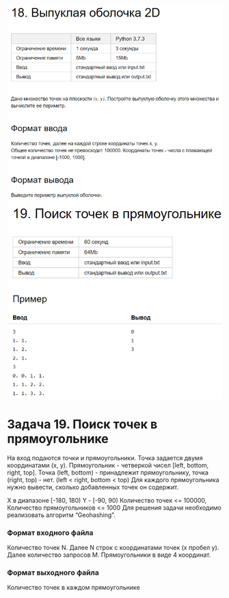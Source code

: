 ![](task_18_1.png)
![](task_19.png)

# Задача 19. Поиск точек в прямоугольнике

На вход подаются точки и прямоугольники. 
Точка задается двумя координатами (x, y). 
Прямоугольник - четверкой чисел [left, bottom, right, top]. 
Точка (left, bottom) - принадлежит прямоугольнику, точка (right, top) - нет. (left < right, bottom < top) 
Для каждого прямоугольника нужно вывести, сколько добавленных точек он содержит.


X  в диапазоне [-180, 180)
Y -  [-90, 90)
Количество точек <= 100000, Количество прямоугольников <= 1000 
Для решения задачи необходимо реализовать алгоритм “Geohashing”.
### Формат входного файла

Количество точек N. Далее N строк с координатами точек (x пробел y). 
Далее количество запросов M. Прямоугольники в виде 4 координат.  

### Формат выходного файла

Количество точек в каждом прямоугольнике
